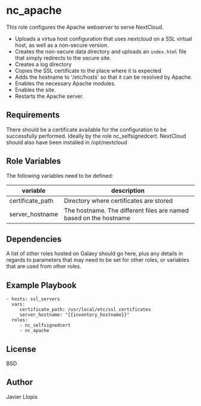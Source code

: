 nc_apache
=========

This role configures the Apache webserver to serve NextCloud.

- Uploads a virtua host configuration that uses nextcloud on a SSL virtual host, as well as a non-secure version.
- Creates the non-secure data directory and uploads an `index.html` file that simply redirects to the secure site.
- Creates a log directory
- Copies the SSL certificate to the place where it is expected
- Adds the hostname to '/etc/hosts' so that it can be resolved by Apache.
- Enables the necessary Apache modules.
- Enables the site.
- Restarts the Apache server.
 

Requirements
------------

There should be a certificate available for the configuration to be successfully performed. Ideally by the role nc_selfsignedcert. NextCloud should also have been installed in /opt/nextcloud

Role Variables
--------------

The following variables need to be defined:

variable|description
---------|----------------
certificate_path|Directory where certificates are stored
server_hostname|The hostname. The different files are named based on the hostname

Dependencies
------------

A list of other roles hosted on Galaxy should go here, plus any details in regards to parameters that may need to be set for other roles, or variables that are used from other roles.

Example Playbook
----------------

    - hosts: ssl_servers
      vars:
         certificate_path: /usr/local/etc/ssl_certificates
         server_hostname: "{{inventory_hostname}}"
      roles:
         - nc_selfsignedcert
         - nc_apache

License
-------

BSD

Author
------------------

Javier Llopis
